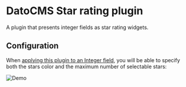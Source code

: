 # DatoCMS Star rating plugin

A plugin that presents integer fields as star rating widgets.

## Configuration

When [applying this plugin to an Integer field](https://www.datocms.com/docs/plugins/install/#assigning-a-plugin-to-a-field), you will be able to specify both the stars color and the maximum number of selectable stars:

![Demo](https://raw.githubusercontent.com/datocms/plugins/master/star-rating-editor/docs/settings.png)

